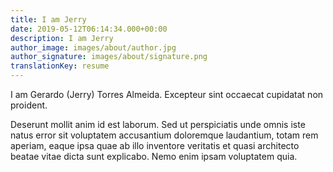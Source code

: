 ```yaml
---
title: I am Jerry
date: 2019-05-12T06:14:34.000+00:00
description: I am Jerry
author_image: images/about/author.jpg
author_signature: images/about/signature.png
translationKey: resume
---
```

I am Gerardo (Jerry) Torres Almeida. Excepteur sint occaecat cupidatat non proident.

Deserunt mollit anim id est laborum. Sed ut perspiciatis unde omnis iste natus error sit voluptatem accusantium doloremque laudantium, totam rem aperiam, eaque ipsa quae ab illo inventore veritatis et quasi architecto beatae vitae dicta sunt explicabo. Nemo enim ipsam voluptatem quia.
